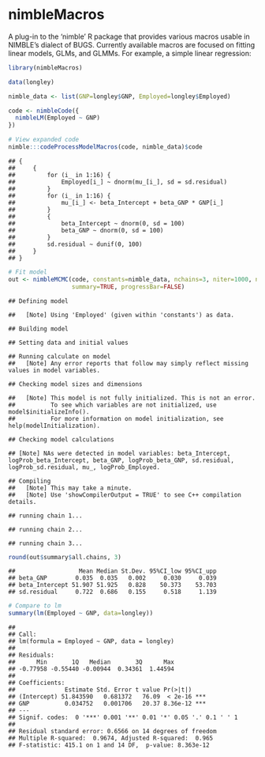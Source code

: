 # nimbleMacros

A plug-in to the ‘nimble’ R package that provides various macros usable
in NIMBLE’s dialect of BUGS. Currently available macros are focused on
fitting linear models, GLMs, and GLMMs. For example, a simple linear
regression:

``` r
library(nimbleMacros)
```

``` r
data(longley)

nimble_data <- list(GNP=longley$GNP, Employed=longley$Employed)

code <- nimbleCode({
  nimbleLM(Employed ~ GNP)
})

# View expanded code
nimble:::codeProcessModelMacros(code, nimble_data)$code
```

    ## {
    ##     {
    ##         for (i_ in 1:16) {
    ##             Employed[i_] ~ dnorm(mu_[i_], sd = sd.residual)
    ##         }
    ##         for (i_ in 1:16) {
    ##             mu_[i_] <- beta_Intercept + beta_GNP * GNP[i_]
    ##         }
    ##         {
    ##             beta_Intercept ~ dnorm(0, sd = 100)
    ##             beta_GNP ~ dnorm(0, sd = 100)
    ##         }
    ##         sd.residual ~ dunif(0, 100)
    ##     }
    ## }

``` r
# Fit model
out <- nimbleMCMC(code, constants=nimble_data, nchains=3, niter=1000, nburnin=500,
                  summary=TRUE, progressBar=FALSE)
```

    ## Defining model

    ##   [Note] Using 'Employed' (given within 'constants') as data.

    ## Building model

    ## Setting data and initial values

    ## Running calculate on model
    ##   [Note] Any error reports that follow may simply reflect missing values in model variables.

    ## Checking model sizes and dimensions

    ##   [Note] This model is not fully initialized. This is not an error.
    ##          To see which variables are not initialized, use model$initializeInfo().
    ##          For more information on model initialization, see help(modelInitialization).

    ## Checking model calculations

    ## [Note] NAs were detected in model variables: beta_Intercept, logProb_beta_Intercept, beta_GNP, logProb_beta_GNP, sd.residual, logProb_sd.residual, mu_, logProb_Employed.

    ## Compiling
    ##   [Note] This may take a minute.
    ##   [Note] Use 'showCompilerOutput = TRUE' to see C++ compilation details.

    ## running chain 1...

    ## running chain 2...

    ## running chain 3...

``` r
round(out$summary$all.chains, 3)
```

    ##                  Mean Median St.Dev. 95%CI_low 95%CI_upp
    ## beta_GNP        0.035  0.035   0.002     0.030     0.039
    ## beta_Intercept 51.907 51.925   0.828    50.373    53.703
    ## sd.residual     0.722  0.686   0.155     0.518     1.139

``` r
# Compare to lm
summary(lm(Employed ~ GNP, data=longley))
```

    ## 
    ## Call:
    ## lm(formula = Employed ~ GNP, data = longley)
    ## 
    ## Residuals:
    ##      Min       1Q   Median       3Q      Max 
    ## -0.77958 -0.55440 -0.00944  0.34361  1.44594 
    ## 
    ## Coefficients:
    ##              Estimate Std. Error t value Pr(>|t|)    
    ## (Intercept) 51.843590   0.681372   76.09  < 2e-16 ***
    ## GNP          0.034752   0.001706   20.37 8.36e-12 ***
    ## ---
    ## Signif. codes:  0 '***' 0.001 '**' 0.01 '*' 0.05 '.' 0.1 ' ' 1
    ## 
    ## Residual standard error: 0.6566 on 14 degrees of freedom
    ## Multiple R-squared:  0.9674, Adjusted R-squared:  0.965 
    ## F-statistic: 415.1 on 1 and 14 DF,  p-value: 8.363e-12
